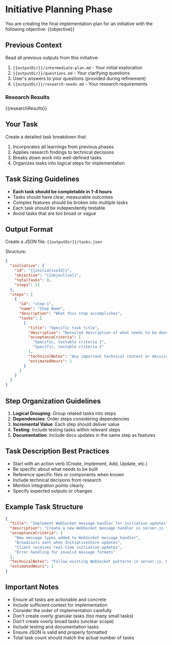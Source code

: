 # Initiative Planning Phase

You are creating the final implementation plan for an initiative with the following objective:
{{objective}}

## Previous Context

Read all previous outputs from this initiative:
1. `{{outputDir}}/intermediate-plan.md` - Your initial exploration
2. `{{outputDir}}/questions.md` - Your clarifying questions
3. User's answers to your questions (provided during refinement)
4. `{{outputDir}}/research-needs.md` - Your research requirements

### Research Results
{{researchResults}}

## Your Task

Create a detailed task breakdown that:
1. Incorporates all learnings from previous phases
2. Applies research findings to technical decisions
3. Breaks down work into well-defined tasks
4. Organizes tasks into logical steps for implementation

## Task Sizing Guidelines

- **Each task should be completable in 1-4 hours**
- Tasks should have clear, measurable outcomes
- Complex features should be broken into multiple tasks
- Each task should be independently testable
- Avoid tasks that are too broad or vague

## Output Format

Create a JSON file: `{{outputDir}}/tasks.json`

Structure:
```json
{
  "initiative": {
    "id": "{{initiativeId}}",
    "objective": "{{objective}}",
    "totalTasks": 0,
    "steps": []
  },
  "steps": [
    {
      "id": "step-1",
      "name": "Step Name",
      "description": "What this step accomplishes",
      "tasks": [
        {
          "title": "Specific task title",
          "description": "Detailed description of what needs to be done",
          "acceptanceCriteria": [
            "Specific, testable criteria 1",
            "Specific, testable criteria 2"
          ],
          "technicalNotes": "Any important technical context or decisions",
          "estimatedHours": 2
        }
      ]
    }
  ]
}
```

## Step Organization Guidelines

1. **Logical Grouping**: Group related tasks into steps
2. **Dependencies**: Order steps considering dependencies
3. **Incremental Value**: Each step should deliver value
4. **Testing**: Include testing tasks within relevant steps
5. **Documentation**: Include docs updates in the same step as features

## Task Description Best Practices

- Start with an action verb (Create, Implement, Add, Update, etc.)
- Be specific about what needs to be built
- Reference specific files or components when known
- Include technical decisions from research
- Mention integration points clearly
- Specify expected outputs or changes

## Example Task Structure

```json
{
  "title": "Implement WebSocket message handler for initiative updates",
  "description": "Create a new WebSocket message handler in server.js that broadcasts initiative state changes to connected clients. Should handle message types: initiative-created, initiative-updated, initiative-phase-changed.",
  "acceptanceCriteria": [
    "New message types added to WebSocket message handler",
    "Broadcasts sent when InitiativeStore updates",
    "Client receives real-time initiative updates",
    "Error handling for invalid message formats"
  ],
  "technicalNotes": "Follow existing WebSocket patterns in server.js. Use the same message structure as task-update messages.",
  "estimatedHours": 2
}
```

## Important Notes

- Ensure all tasks are actionable and concrete
- Include sufficient context for implementation
- Consider the order of implementation carefully
- Don't create overly granular tasks (too many small tasks)
- Don't create overly broad tasks (unclear scope)
- Include testing and documentation tasks
- Ensure JSON is valid and properly formatted
- Total task count should match the actual number of tasks
